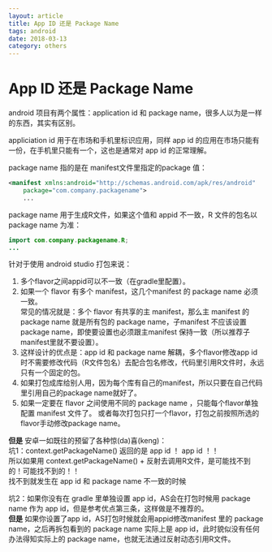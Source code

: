 ```yaml
---
layout: article
title: App ID 还是 Package Name
tags: android
date: 2018-03-13
category: others
---
```

# App ID 还是 Package Name

android 项目有两个属性：application id 和 package name，很多人以为是一样的东西，其实有区别。

appliciation id 用于在市场和手机里标识应用，同样 app id 的应用在市场只能有一份，在手机里只能有一个，这也是通常对 app id 的正常理解。

package name 指的是在 manifest文件里指定的package 值：

```xml  
<manifest xmlns:android="http://schemas.android.com/apk/res/android"
    package="com.company.packagename">  
    ...
```

package name 用于生成R文件，如果这个值和 appid 不一致，R 文件的包名以 package name 为准：

```java  
import com.company.packagename.R;  
...  
```


针对于使用 android studio 打包来说：  
 1. 多个flavor之间appid可以不一致（在gradle里配置）。
 2. 如果一个 flavor 有多个 manifest，这几个manifest 的 package name 必须一致。   
 常见的情况就是：多个 flavor 有共享的主 manifest，那么主 manifest 的package name 就是所有包的 package name，子manifest 不应该设置package name，即使要设置也必须跟主manifest 保持一致（所以推荐子manifest里就不要设置）。  
 3. 这样设计的优点是：app id 和 package name 解耦，多个flavor修改app id时不需要修改代码（R文件包名）去配合包名修改，代码里引用R文件时，永远只有一个固定的包。  
 4. 如果打包成库给别人用，因为每个库有自己的manifest，所以只要在自己代码里引用自己的package name就好了。  
 5. 如果一定要在 flavor 之间使用不同的 package name ，只能每个flavor单独配置 manifest 文件了。
或者每次打包只打一个flavor，打包之前按照所选的flavor手动修改package name。


**但是** 安卓一如既往的预留了各种惊(da)喜(keng)：  
坑1：context.getPackageName() 返回的是 app id ！ app id ！！   
所以如果用 context.getPackageName() + 反射去调用R文件，是可能找不到的！可能找不到的！！  
找不到就发生在 app id 和 package name 不一致的时候

坑2：如果你没有在 gradle 里单独设置 app id，AS会在打包时候用 package name 作为 app id，但是参考优点第三条，这样做是不推荐的。  
**但是** 如果你设置了app id，AS打包时候就会用appid修改manifest 里的 package name，之后再拆包看到的 package name 实际上是 app id，此时貌似没有任何办法得知实际上的 package name，也就无法通过反射动态引用R文件。
